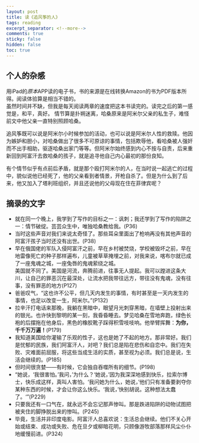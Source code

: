 ```yaml
---
layout: post
title: 读《追风筝的人》
tags: reading
excerpt_separator: <!--more-->
comments: true
sticky: false
hidden: false
toc: true
---
```


## 个人的杂感

用iPad的*原本*APP读的电子书，书的来源是在线转换Amazon的书为PDF版本所得。阅读体验算是相当不错的。     
虽然时间并不缺，但我是每天阅读两章的速度把这本书读完的。读完之后的第一感觉是，和平，真好。 <!--more-->
情节算是扑朔迷离，哈桑原来是阿米尔父亲的私生子，难怪前文中他父亲一直特别照顾哈桑。    

追风筝既可以说是阿米尔小时候参加的活动，也可以说是阿米尔人性的救赎。他因为嫉妒和胆小，对哈桑做出了很多不可原谅的事情，包括欺辱他，看哈桑被人强奸而不出手相助，驱逐哈桑出家门等等。但阿米尔始终感到内心不按与自责，后来重新回到阿富汗去救哈桑的孩子，就是追寻他自己内心最初的那份良知。      

有个情节似乎有点前后矛盾，就是那个殴打阿米尔的人，在当时说一起逃亡的过程中，貌似说他已经死了，他的父亲看到者情景，开枪自杀了。但是为什么到了后来，他又加入了塔利班组织，并且还说他的父母现在住在菲律宾呢？     


## 摘录的文字

* 就在同一个晚上，我学到了写作的目标之一：讽刺；我还学到了写作的陷阱之一：情节破绽。芸芸众生中，唯独哈桑教给我。(P36)
* 当时这些声音对我们来说太奇怪了。那些耳朵里面出了枪响再没有其他声音的阿富汗孩子当时还没有出世。(P38)
* 早在俄国佬的军队入侵阿富汗之前，早在乡村被焚烧，学校被毁坏之前，早在地雷像死亡的种子那样遍布，儿童被草草掩埋之前，对我来说，喀布尔就已成了一座鬼魂之城，一座兔唇的鬼魂萦绕之城。<br/>美国就不同了。美国是河流，奔腾前进，往事无人提起。我可以蹚进这条大川，让自己的罪恶沉在最深处，让流水把我带往远方，带往没有鬼魂，没有往事，没有罪恶的地方(P127)
* 爸爸叹气，“这也许不公平，但几天内发生的事情，有时甚至是一天内发生的事情，也足以改变一生，阿米尔。”(P132)
* 拉辛汗打电话来那晚，我躺在黑暗中，眼望月光刺穿黑暗，在墙壁上投射出来的银光。也许快到黎明的某一刻，我昏昏睡去。梦见哈桑在雪地奔跑，绿色长袍的后摆拖在他身后，黑色的橡胶靴子踩得积雪吱吱响。他举臂挥舞：**为你，千千万万遍！**(P179)
* 我知道美国给你灌输了乐观的性子，这也是她了不起的地方。那非常好。我们是忧郁的民族，我们阿富汗人，对吧？我们总是陷在悲伤和自恋中。我们在失败、灾难面前屈服，将这些当成生活的实质，甚至视为必须。我们总是说，生活会继续的。(P185)
* 但时间很贪婪——有时候，它会独自吞噬所有的细节。(P198)
* “她说，‘我很害怕。’我问，’为什么？‘她说，’因为我深深地感到快乐，拉索尔博士，快乐成这样，真叫人害怕。‘我问她为什么，她说，’他们只有准备要剥夺你某种东西的时候，才会让你这么快乐。‘我说，’快别胡说。这种想法太蠢了。‘”(P229)
* 只要我还有一口气在，就永远不会忘记那声惨叫。那是跌进陷阱的动物试图把被夹住的脚挣脱出来的惨叫。(P245)
* 毕竟，生活并非印度电影。阿富汗人总喜欢说：生活总会继续。他们不关心开始或结束、成功或失败、危在旦夕或柳暗花明，只顾像游牧部落那样风尘仆仆地缓慢前进。(P324)


